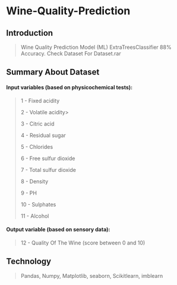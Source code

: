 # Wine-Quality-Prediction

## Introduction
>Wine Quality Prediction Model (ML) ExtraTreesClassifier 88% Accuracy. Check Dataset For Dataset.rar

## Summary About Dataset

#### Input variables (based on physicochemical tests):

>1 - Fixed acidity
>
>2 - Volatile acidity>
>
>3 - Citric acid
>
>4 - Residual sugar
>
>5 - Chlorides
>
>6 - Free sulfur dioxide
>
>7 - Total sulfur dioxide
>
>8 - Density
>
>9 - PH
>
>10 - Sulphates
>
>11 - Alcohol
>
#### Output variable (based on sensory data):
>12 - Quality Of The Wine (score between 0 and 10)

## Technology
>Pandas, Numpy, Matplotlib, seaborn, Scikitlearn, imblearn 
